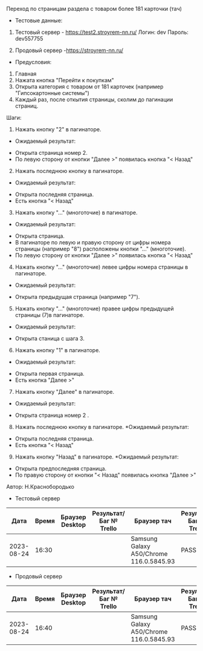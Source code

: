 Переход по страницам раздела с товаром более 181 карточки (тач)

* Тестовые данные: 
1. Тестовый сервер - https://test2.stroyrem-nn.ru/
Логин: dev
Пароль: dev557755

2. Продовый сервер -https://stroyrem-nn.ru/

* Предусловия:
1. Главная
2. Нажата кнопка "Перейти к покупкам"
3. Открыта категория с товаром от 181 карточек (например "Гипсокартонные системы")
4. Каждый раз, после откытия страницы, сколим до пагинации страниц.


Шаги:
1. Нажать кнопку "2" в пагинаторе.
* Ожидаемый результат:
-  Открыта страница номер 2. 
-  По левую сторону от кнопки "Далее >" появилась кнопка "< Назад"

2. Нажать  последнюю кнопку в пагинаторе.
* Ожидаемый результат:
-  Открыта последняя страница. 
-  Есть кнопка "< Назад"

3. Нажать кнопку "..." (многоточие) в пагинаторе.
* Ожидаемый результат:
-  Открыта страница. 
-  В пагинаторе по левую и правую сторону от цифры номера страницы (например "8") расположены кнопки "..." (многоточие).
-  По левую сторону от кнопки "Далее >" появилась кнопка "< Назад"

4. Нажать кнопку "..." (многоточие) левее цифры номера страницы в пагинаторе.
* Ожидаемый результат:
-  Открыта предыдущая страница (например "7").

5. Нажать кнопку "..." (многоточие) правее цифры предыдущей страницы (7)в пагинаторе.
* Ожидаемый результат:
-  Открыта станица с шага 3.

6. Нажать кнопку "1" в пагинаторе.
* Ожидаемый результат:
-  Открыта первая страница.
-  Есть кнопка "Далее >"

7. Нажать кнопку "Далее" в пагинаторе.
* Ожидаемый результат:
-  Открыта страница номер 2 .

8. Нажать  последнюю кнопку в пагинаторе.
*Ожидаемый результат:
-  Открыта последняя страница.
-  Есть кнопка "< Назад"

9. Нажать кнопку "Назад" в пагинаторе.
*Ожидаемый результат:
-  Открыта предпоследняя страница.
-  По правую сторону от кнопки "< Назад" появилась кнопка "Далее >"

Автор: Н.Краснобородько

* Тестовый сервер

| Дата | Время | Браузер Desktop| Результат/Баг № Trello| Браузер тач| Результат/Баг № Trello| Дата релиза |Имя |
| --- | --- | --- | --- | --- | --- | --- | --- | 
|2023-08-24 | 16:30 | |  |Samsung Galaxy A50/Chrome 116.0.5845.93  | PASS | 13.08.23 | Наталья К. | 



* Продовый сервер

| Дата | Время | Браузер Desktop| Результат/Баг № Trello| Браузер тач| Результат/Баг № Trello| Дата релиза |Имя |
| --- | --- | --- | --- | --- | --- | --- | --- | 
| 2023-08-24 | 16:40 |  |   |Samsung Galaxy A50/Chrome 116.0.5845.93  | PASS | 13.08.23 | Наталья К. | 
